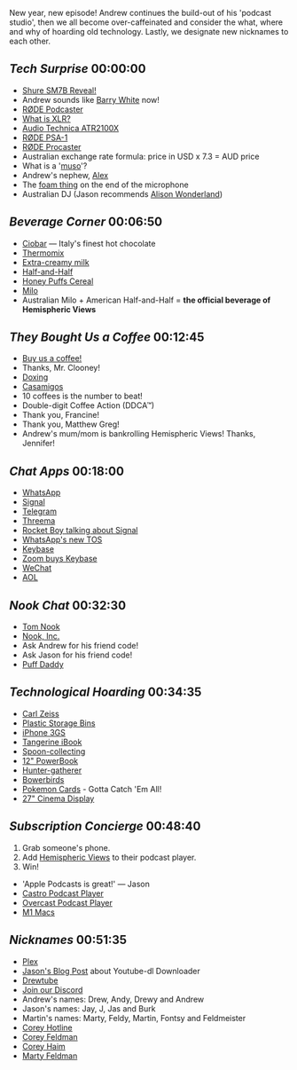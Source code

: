 New year, new episode! Andrew continues the build-out of his 'podcast studio', then we all become over-caffeinated and consider the what, where and why of hoarding old technology. Lastly, we designate new nicknames to each other.


## _Tech Surprise_ 00:00:00
- [Shure SM7B Reveal!](https://www.shure.com/en-US/products/microphones/sm7b)
- Andrew sounds like [Barry White](https://www.youtube.com/watch?v=br-Dy3puDoc) now!
- [RØDE Podcaster](http://www.rode.com/microphones/podcaster)
- [What is XLR?](https://en.wikipedia.org/wiki/XLR_connector)
- [Audio Technica ATR2100X](https://www.audio-technica.com/en-us/atr2100x-usb)
- [RØDE PSA-1](http://www.rode.com/accessories/psa1)
- [RØDE Procaster](http://www.rode.com/microphones/procaster)
- Australian exchange rate formula: price in USD x 7.3 = AUD price
- What is a '[muso](https://www.urbandictionary.com/define.php?term=Muso)'?
- Andrew's nephew, [Alex](https://alexcanion.com)
- The [foam thing](https://en.wikipedia.org/wiki/Microphone#Windscreens) on the end of the microphone
- Australian DJ (Jason recommends [Alison Wonderland](https://en.wikipedia.org/wiki/Alison_Wonderland))

## _Beverage Corner_ 00:06:50
- [Ciobar](https://www.bellaitaliafoodstore.com/cameo-ciobar-gianduia.html) — Italy's finest hot chocolate
- [Thermomix](https://www.thermomix.com)
- [Extra-creamy milk](https://brownesdairy.com.au/browney-products/extra-creamy-milk/)
- [Half-and-Half](https://www.thekitchn.com/what-is-halfandhalf-ingredient-intelligence-205959)
- [Honey Puffs Cereal](https://en.wikipedia.org/wiki/Honey_Puffs)
- [Milo](https://en.wikipedia.org/wiki/Milo_%28drink%29)
- Australian Milo + American Half-and-Half = **the official beverage of Hemispheric Views**

## _They Bought Us a Coffee_ 00:12:45
- [Buy us a coffee!](https://www.buymeacoffee.com/hemispheric)
- Thanks, Mr. Clooney!
- [Doxing](https://en.wikipedia.org/wiki/Doxing)
- [Casamigos](https://www.casamigos.com)
- 10 coffees is the number to beat!
- Double-digit Coffee Action (DDCA™)
- Thank you, Francine!
- Thank you, Matthew Greg!
- Andrew's mum/mom is bankrolling Hemispheric Views! Thanks, Jennifer!

## _Chat Apps_ 00:18:00
- [WhatsApp](https://www.whatsapp.com)
- [Signal](https://signal.org)
- [Telegram](https://telegram.org)
- [Threema](https://threema.ch)
- [Rocket Boy talking about Signal](https://www.cnbc.com/2021/01/08/elon-musk-boosts-signal-app-signal-advance-stock-jumps-1100percent.html)
- [WhatsApp's new TOS](https://www.bloomberg.com/news/articles/2021-01-11/why-whatsapp-s-privacy-rules-sparked-moves-to-rivals-quicktake)
- [Keybase](https://keybase.io)
- [Zoom buys Keybase](https://www.cnbc.com/2020/05/07/zoom-buys-keybase-in-first-deal-as-part-of-plan-to-fix-security.html)
- [WeChat](https://www.wechat.com)
- [AOL](https://en.wikipedia.org/wiki/AOL#1983–1991:_Early_years)

## _Nook Chat_ 00:32:30
- [Tom Nook](https://tomnook.com)
- [Nook, Inc.](https://animalcrossing.fandom.com/wiki/Nook_Inc.)
- Ask Andrew for his friend code!
- Ask Jason for his friend code!
- [Puff Daddy](https://en.wikipedia.org/wiki/Sean_Combs)

## _Technological Hoarding_ 00:34:35
- [Carl Zeiss](https://en.wikipedia.org/wiki/Carl_Zeiss_AG)
- [Plastic Storage Bins](https://www.woolworths.com.au/shop/productdetails/108052/essentials-plastic-bin-30l)
- [iPhone 3GS](https://en.wikipedia.org/wiki/IPhone_3GS)
- [Tangerine iBook](http://www.applefool.com/applefool/iBook_%28Tangerine%29.html)
- [Spoon-collecting](https://www.discoverahobby.com/spoon-collecting)
- [12" PowerBook](https://www.guitarcenter.com/Apple/12-PowerBook-G4.gc)
- [Hunter-gatherer](https://en.wikipedia.org/wiki/Hunter-gatherer)
- [Bowerbirds](https://en.wikipedia.org/wiki/Bowerbird)
- [Pokemon Cards](https://www.pokemon.com/us/pokemon-tcg/) - Gotta Catch 'Em All!
- [27" Cinema Display](https://support.apple.com/kb/SP597?locale=en_US)

## _Subscription Concierge_ 00:48:40
1. Grab someone's phone.
2. Add [Hemispheric Views](https://hemisphericviews.com/#subscribe) to their podcast player.
3. Win!

- 'Apple Podcasts is great!' — Jason
- [Castro Podcast Player](https://castro.fm)
- [Overcast Podcast Player](https://overcast.fm)
- [M1 Macs](https://www.apple.com/mac/m1/)

## _Nicknames_ 00:51:35
- [Plex](https://www.plex.tv)
- [Jason's Blog Post](https://burk.io/2020/my-youtube-dl-setup) about Youtube-dl Downloader
- [Drewtube](https://www.youtube.com/channel/UCxAK1C7CNjQbmnk0xZqVVmg)
- [Join our Discord](https://discord.gg/mzdB2ug)
- Andrew's names: Drew, Andy, Drewy and Andrew
- Jason's names: Jay, J, Jas and Burk
- Martin's names: Marty, Feldy, Martin, Fontsy and Feldmeister
- [Corey Hotline](https://www.youtube.com/watch?v=hqJ5gKZNkuY)
- [Corey Feldman](https://en.wikipedia.org/wiki/Corey_Feldman)
- [Corey Haim](https://en.wikipedia.org/wiki/Corey_Haim)
- [Marty Feldman](https://en.wikipedia.org/wiki/Marty_Feldman)
